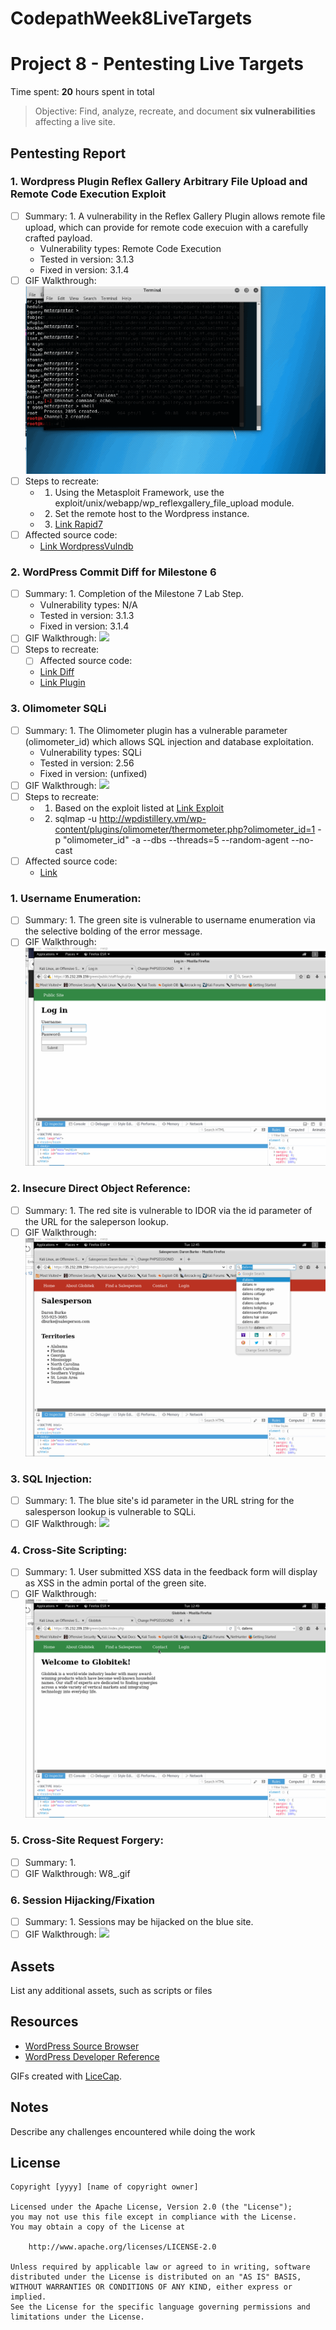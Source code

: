 # CodepathWeek8LiveTargets
# Project 8 - Pentesting Live Targets

Time spent: **20** hours spent in total

> Objective: Find, analyze, recreate, and document **six vulnerabilities** affecting a live site.

## Pentesting Report

### 1. Wordpress Plugin Reflex Gallery Arbitrary File Upload and Remote Code Execution Exploit
  - [ ] Summary:
		1. A vulnerability in the Reflex Gallery Plugin allows remote file upload, which can provide for remote code execuion with a carefully crafted payload.  
    - Vulnerability types: Remote Code Execution
    - Tested in version: 3.1.3
    - Fixed in version: 3.1.4
  - [ ] GIF Walkthrough: ![](https://github.com/dallens/CodepathWeek8LiveTargets/blob/master/W8_Reflex.gif)
  - [ ] Steps to recreate: 
    - 1. Using the Metasploit Framework, use the exploit/unix/webapp/wp_reflexgallery_file_upload module.
    - 2. Set the remote host to the Wordpress instance.
    - 3. [Link Rapid7](https://www.rapid7.com/db/modules/exploit/unix/webapp/wp_reflexgallery_file_upload)
  - [ ] Affected source code:
    - [Link WordpressVulndb](https://wpvulndb.com/vulnerabilities/7867)
### 2. WordPress Commit Diff for Milestone 6 
  - [ ] Summary: 
		1. Completion of the Milestone 7 Lab Step.
    - Vulnerability types: N/A
    - Tested in version: 3.1.3
    - Fixed in version: 3.1.4 
  - [ ] GIF Walkthrough: ![](https://github.com/dallens/CodepathWeek8LiveTargets/blob/master/W8_ReflexChangesDiff.gif)
  - [ ] Steps to recreate: 
    - [ ] Affected source code:
    - [Link Diff](https://plugins.trac.wordpress.org/changeset?old_path=%2Freflex-gallery&old=1114986&new_path=%2Freflex-gallery&new=1114986&sfp_email=&sfph_mail=#file0)
    - [Link Plugin](https://plugins.trac.wordpress.org/log/reflex-gallery/)
### 3. Olimometer SQLi
  - [ ] Summary: 
		1. The Olimometer plugin has a vulnerable parameter (olimometer_id) which allows SQL injection and database exploitation.
    - Vulnerability types: SQLi
    - Tested in version: 2.56
    - Fixed in version: (unfixed)
  - [ ] GIF Walkthrough: ![](https://github.com/dallens/CodepathWeek8LiveTargets/blob/master/W8_Olimomemter.gif)
  - [ ] Steps to recreate: 
    - 1. Based on the exploit listed at [Link Exploit](https://packetstormsecurity.com/files/139921/WordPress-Olimometer-2.56-SQL-Injection.html)
    - 2. sqlmap -u http://wpdistillery.vm/wp-content/plugins/olimometer/thermometer.php?olimometer_id=1 -p "olimometer_id" -a --dbs --threads=5 --random-agent --no-cast
  - [ ] Affected source code:
    - [Link ](https://wordpress.org/plugins/olimometer/)
### 1. Username Enumeration:
  - [ ] Summary: 
		1. The green site is vulnerable to username enumeration via the selective bolding of the error message.
  - [ ] GIF Walkthrough: ![](https://github.com/dallens/CodepathWeek8LiveTargets/blob/master/W8_UsernameEnumeration.gif)
### 2. Insecure Direct Object Reference:
  - [ ] Summary: 
		1. The red site is vulnerable to IDOR via the id parameter of the URL for the saleperson lookup.
  - [ ] GIF Walkthrough: ![](https://github.com/dallens/CodepathWeek8LiveTargets/blob/master/W8_IDOR.gif)
### 3. SQL Injection:
  - [ ] Summary: 
		1. The blue site's id parameter in the URL string for the salesperson lookup is vulnerable to SQLi.
  - [ ] GIF Walkthrough: ![](https://github.com/dallens/CodepathWeek8LiveTargets/blob/master/W8_BlueSQLiUsers.gif)
### 4. Cross-Site Scripting:
  - [ ] Summary: 
		1. User submitted XSS data in the feedback form will display as XSS in the admin portal of the green site.
  - [ ] GIF Walkthrough: ![](https://github.com/dallens/CodepathWeek8LiveTargets/blob/master/W8_XSS.gif)
### 5. Cross-Site Request Forgery:
  - [ ] Summary: 
		1. 
  - [ ] GIF Walkthrough: W8_.gif
### 6. Session Hijacking/Fixation
  - [ ] Summary: 
		1. Sessions may be hijacked on the blue site. 
  - [ ] GIF Walkthrough: ![](https://github.com/dallens/CodepathWeek8LiveTargets/blob/master/W8_BlueSessionHijack.gif)
## Assets

List any additional assets, such as scripts or files

## Resources

- [WordPress Source Browser](https://core.trac.wordpress.org/browser/)
- [WordPress Developer Reference](https://developer.wordpress.org/reference/)

GIFs created with [LiceCap](http://www.cockos.com/licecap/).

## Notes

Describe any challenges encountered while doing the work

## License

    Copyright [yyyy] [name of copyright owner]

    Licensed under the Apache License, Version 2.0 (the "License");
    you may not use this file except in compliance with the License.
    You may obtain a copy of the License at

        http://www.apache.org/licenses/LICENSE-2.0

    Unless required by applicable law or agreed to in writing, software
    distributed under the License is distributed on an "AS IS" BASIS,
    WITHOUT WARRANTIES OR CONDITIONS OF ANY KIND, either express or implied.
    See the License for the specific language governing permissions and
    limitations under the License.


